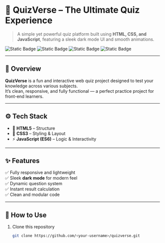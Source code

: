 # 🧠 QuizVerse – The Ultimate Quiz Experience  

> A simple yet powerful quiz platform built using **HTML, CSS, and JavaScript**, featuring a sleek dark mode UI and smooth animations.

![Static Badge](https://img.shields.io/badge/Made%20with-HTML%2C%20CSS%20%26%20JS-blue?style=for-the-badge)
![Static Badge](https://img.shields.io/badge/Dark%20Mode-Enabled-black?style=for-the-badge)
![Static Badge](https://img.shields.io/badge/Status-Active-success?style=for-the-badge)
![Static Badge](https://img.shields.io/badge/License-Free-brightgreen?style=for-the-badge)

---

## 🌟 Overview  

**QuizVerse** is a fun and interactive web quiz project designed to test your knowledge across various subjects.  
It’s clean, responsive, and fully functional — a perfect practice project for front-end learners.  

---

## ⚙️ Tech Stack  

- 🧩 **HTML5** – Structure  
- 🎨 **CSS3** – Styling & Layout  
- ⚡ **JavaScript (ES6)** – Logic & Interactivity  

---

## ✨ Features  

✅ Fully responsive and lightweight  
✅ Sleek **dark mode** for modern feel  
✅ Dynamic question system  
✅ Instant result calculation  
✅ Clean and modular code  

---

## 🚀 How to Use  

1. Clone this repository  
   ```bash
   git clone https://github.com/<your-username>/quizverse.git
